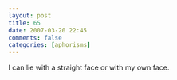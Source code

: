 ```yaml
---
layout: post
title: 65
date: 2007-03-20 22:45
comments: false
categories: [aphorisms]
---
```


I can lie with a straight face or with my own face.
